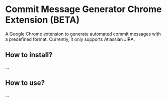 # Commit Message Generator Chrome Extension (BETA)

A Google Chrome extension to generate automated commit messages with a predefined format. Currently, it only supports Atlassian JIRA.

## How to install?
...

## How to use?
...
